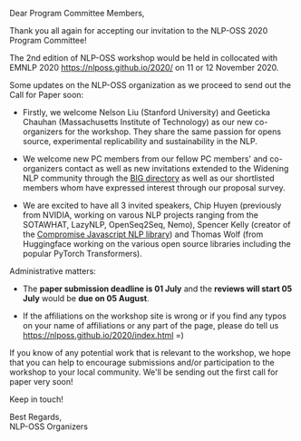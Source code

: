 Dear Program Committee Members, 

Thank you all again for accepting our invitation to the NLP-OSS 2020 Program Committee! 

The 2nd edition of NLP-OSS workshop would be held in collocated with EMNLP 2020 https://nlposs.github.io/2020/ on 11 or 12 November 2020.

Some updates on the NLP-OSS organization as we proceed to send out the Call for Paper soon:

 - Firstly, we welcome Nelson Liu (Stanford University) and Geeticka Chauhan (Massachusetts Institute of Technology) as our new co-organizers for the workshop. They share the same passion for opens source, experimental replicability and sustainability in the NLP. 
 
 - We welcome new PC members from our fellow PC members' and co-organizers contact as well as new invitations extended to the Widening NLP community through the [BIG directory](http://www.winlp.org) as well as our shortlisted members whom have expressed interest through our proposal survey.
 
 - We are excited to have all 3 invited speakers, Chip Huyen (previously from NVIDIA, working on varous NLP projects ranging from the SOTAWHAT, LazyNLP, OpenSeq2Seq, Nemo), Spencer Kelly (creator of the [Compromise Javascript NLP library](https://github.com/spencermountain/compromise)) and Thomas Wolf (from Huggingface working on the various open source libraries including the popular PyTorch Transformers).

<!-- 
 - We have drafted a code of conduct on top of [ACL's anti-harassment policy](https://github.com/nlposs/NLP-OSS/blob/master/Code-of-Conduct.md). We are waiting for the ACL Professional Conduct Committee to get back to us on whether the code of conduct is valid for the NLP-OSS workshop and community. 
-->

Administrative matters:

 - The **paper submission deadline is 01 July** and the **reviews will start 05 July** would be **due on 05 August**.
 
 - If the affiliations on the workshop site is wrong or if you find any typos on your name of affiliations or any part of the page, please do tell us https://nlposs.github.io/2020/index.html =)

If you know of any potential work that is relevant to the workshop, we hope that you can help to encourage submissions and/or participation to the workshop to your local community. We'll be sending out the first call for paper very soon!

Keep in touch!

Best Regards, <br>
NLP-OSS Organizers
